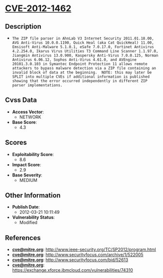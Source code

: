 
# [CVE-2012-1462](https://cve.mitre.org/cgi-bin/cvename.cgi?name=CVE-2012-1462)

## Description

- `The ZIP file parser in AhnLab V3 Internet Security 2011.01.18.00, AVG Anti-Virus 10.0.0.1190, Quick Heal (aka Cat QuickHeal) 11.00, Emsisoft Anti-Malware 5.1.0.1, eSafe 7.0.17.0, Fortinet Antivirus 4.2.254.0, Ikarus Virus Utilities T3 Command Line Scanner 1.1.97.0, Jiangmin Antivirus 13.0.900, Kaspersky Anti-Virus 7.0.0.125, Norman Antivirus 6.06.12, Sophos Anti-Virus 4.61.0, and AVEngine 20101.3.0.103 in Symantec Endpoint Protection 11 allows remote attackers to bypass malware detection via a ZIP file containing an invalid block of data at the beginning.  NOTE: this may later be SPLIT into multiple CVEs if additional information is published showing that the error occurred independently in different ZIP parser implementations.`

## Cvss Data

- **Access Vector**:
  - NETWORK
- **Base Score**:
  - 4.3

## Scores

- **Exploitability Score**:
  - 8.6
- **Impact Score**:
  - 2.9
- **Base Severity**:
  - MEDIUM

## Other Information

- **Publish Date**:
  - 2012-03-21 10:11:49
- **Vulnerability Status**:
  - Modified

## References

- **cve@mitre.org**: http://www.ieee-security.org/TC/SP2012/program.html
- **cve@mitre.org**: http://www.securityfocus.com/archive/1/522005
- **cve@mitre.org**: http://www.securityfocus.com/bid/52613
- **cve@mitre.org**: https://exchange.xforce.ibmcloud.com/vulnerabilities/74310
